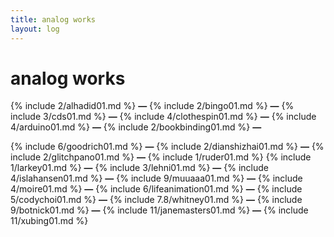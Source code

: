 ```yaml
---
title: analog works
layout: log
---
```


# <span id="title">analog works</span>

{% include 2/alhadid01.md %}
**—**
{% include 2/bingo01.md %}
**—**
{% include 3/cds01.md %}
**—**
{% include 4/clothespin01.md %}
**—**
{% include 4/arduino01.md %}
**—**
{% include 2/bookbinding01.md %}
**—**

{% include 6/goodrich01.md %}
**—**
{% include 2/dianshizhai01.md %}
**—**
{% include 2/glitchpano01.md %}
**—**
{% include 1/ruder01.md %}
{% include 1/larkey01.md %}
**—**
{% include 3/lehni01.md %}
**—**
{% include 4/islahansen01.md %}
**—**
{% include 9/muuaaa01.md %}
**—**
{% include 4/moire01.md %}
**—**
{% include 6/lifeanimation01.md %}
**—**
{% include 5/codychoi01.md %}
**—**
{% include 7.8/whitney01.md %}
**—**
{% include 9/botnick01.md %}
**—**
{% include 11/janemasters01.md %}
**—**
{% include 11/xubing01.md %}
